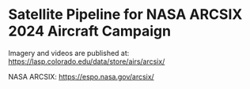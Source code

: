 # Satellite Pipeline for NASA ARCSIX 2024 Aircraft Campaign

Imagery and videos are published at: https://lasp.colorado.edu/data/store/airs/arcsix/

NASA ARCSIX: https://espo.nasa.gov/arcsix/
